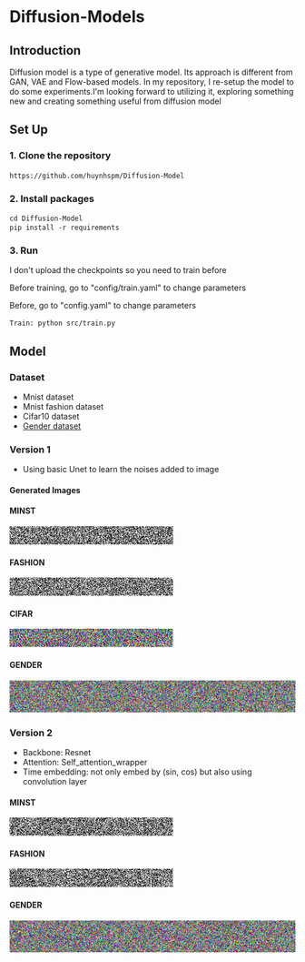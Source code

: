 # **Diffusion-Models**

## **Introduction**
Diffusion model is a type of generative model. Its approach is different from GAN, VAE and Flow-based models. In my repository, I re-setup the model to do some experiments.I'm looking forward to utilizing it, exploring something new and creating something useful from diffusion model

## **Set Up**
  ### 1. Clone the repository
    
    https://github.com/huynhspm/Diffusion-Model
    
  ### 2. Install packages

    cd Diffusion-Model
    pip install -r requirements

  ### 3. Run
  I don't upload the checkpoints so you need to train before
  
  Before training, go to "config/train.yaml" to change parameters

  Before, go to "config.yaml" to change parameters

    Train: python src/train.py

## **Model**
### **Dataset**
  - Mnist dataset
  - Mnist fashion dataset
  - Cifar10 dataset
  - [Gender dataset](https://www.kaggle.com/datasets/yasserhessein/gender-dataset)
### **Version 1**
- Using basic Unet to learn the noises added to image
#### Generated Images
#### MINST
![MNIST Generation](/outputs/MNIST/version_1.gif)
#### FASHION
![FASHION Generation](/outputs/FASHION/version_1.gif)
#### CIFAR
![CIFAR Generation](/outputs/CIFAR/version_1.gif
)    
#### GENDER
![GENDER Generation](/outputs/GENDER/version_1.gif)
### **Version 2**
- Backbone: Resnet
- Attention: Self_attention_wrapper
- Time embedding: not only embed by (sin, cos) but also using convolution layer
#### MINST
![MNIST Generation](/outputs/MNIST/version_2.gif)
#### FASHION
![Fashion Generation](/outputs/FASHION/version_2.gif)
#### GENDER
![GENDER Generation](/outputs/GENDER/version_2.gif)